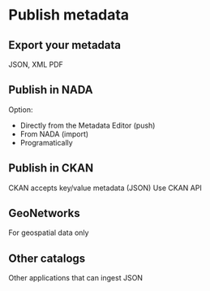 # Publish metadata 

## Export your metadata
JSON, XML 
PDF

## Publish in NADA

Option:
- Directly from the Metadata Editor (push)
- From NADA (import)
- Programatically

## Publish in CKAN

CKAN accepts key/value metadata (JSON)
Use CKAN API

## GeoNetworks

For geospatial data only

## Other catalogs

Other applications that can ingest JSON
